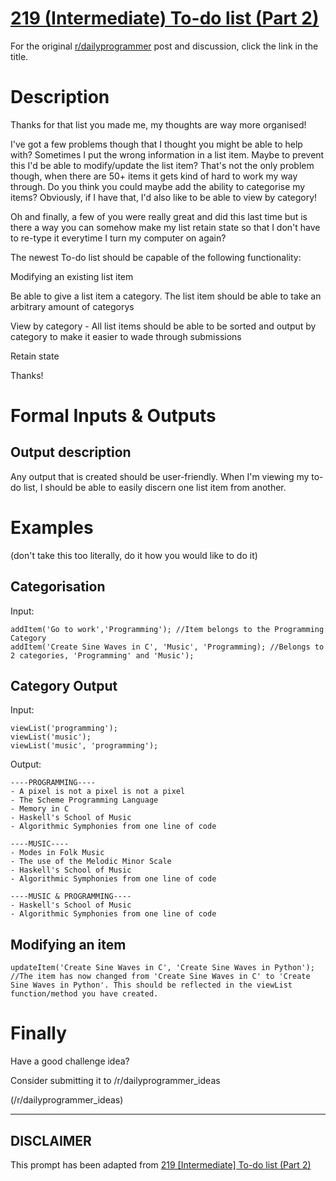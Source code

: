 # [219 (Intermediate) To-do list (Part 2)](https://www.reddit.com/r/dailyprogrammer/comments/3a64hq/20150617_challenge_219_intermediate_todo_list/)

For the original [r/dailyprogrammer](https://www.reddit.com/r/dailyprogrammer/) post and discussion, click the link in the title.

# Description
Thanks for that list you made me, my thoughts are way more organised!

I've got a few problems though that I thought you might be able to help with?
Sometimes I put the wrong information in a list item. Maybe to prevent this I'd be able to modify/update the list item? That's not the only problem though, when there are 50+ items it gets kind of hard to work my way through. Do you think you could maybe add the ability to categorise my items? Obviously, if I have that, I'd also like to be able to view by category!

Oh and finally, a few of you were really great and did this last time but is there a way you can somehow make my list retain state so that I don't have to re-type it everytime I turn my computer on again?

The newest To-do list should be capable of the following functionality:

Modifying an existing list item

Be able to give a list item a category. The list item should be able to take an arbitrary amount of categorys

View by category - All list items should be able to be sorted and output by category to make it easier to wade through submissions

Retain state

Thanks!

# Formal Inputs & Outputs
## Output description
Any output that is created should be user-friendly. When I'm viewing my to-do list, I should be able to easily discern one list item from another.

# Examples
(don't take this too literally, do it how you would like to do it)

## Categorisation
Input:


```
addItem('Go to work','Programming'); //Item belongs to the Programming Category
addItem('Create Sine Waves in C', 'Music', 'Programming); //Belongs to 2 categories, 'Programming' and 'Music');
```
## Category Output
Input:


```
viewList('programming');
viewList('music');
viewList('music', 'programming');
```
Output:


```
----PROGRAMMING----
- A pixel is not a pixel is not a pixel
- The Scheme Programming Language
- Memory in C
- Haskell's School of Music
- Algorithmic Symphonies from one line of code

----MUSIC----
- Modes in Folk Music
- The use of the Melodic Minor Scale
- Haskell's School of Music
- Algorithmic Symphonies from one line of code

----MUSIC & PROGRAMMING----
- Haskell's School of Music
- Algorithmic Symphonies from one line of code
```
## Modifying an item

```
updateItem('Create Sine Waves in C', 'Create Sine Waves in Python');
//The item has now changed from 'Create Sine Waves in C' to 'Create Sine Waves in Python'. This should be reflected in the viewList function/method you have created.
```
# Finally
Have a good challenge idea?

Consider submitting it to /r/dailyprogrammer_ideas

(/r/dailyprogrammer_ideas)

----
## **DISCLAIMER**
This prompt has been adapted from [219 [Intermediate] To-do list (Part 2)](https://www.reddit.com/r/dailyprogrammer/comments/3a64hq/20150617_challenge_219_intermediate_todo_list/
)
